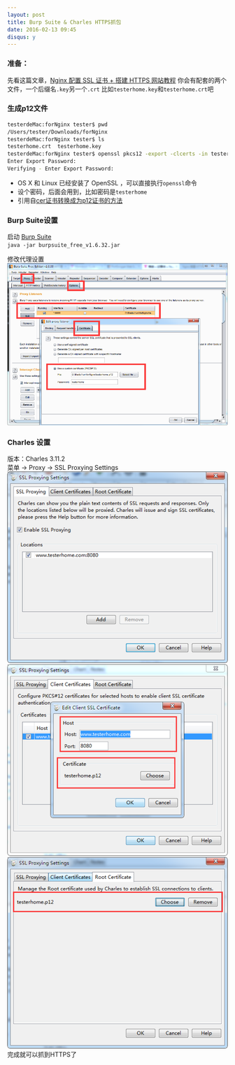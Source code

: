 ```yaml
---
layout: post
title: Burp Suite & Charles HTTPS抓包
date: 2016-02-13 09:45
disqus: y
---
```


### 准备：

先看这篇文章，[Nginx 配置 SSL 证书 + 搭建 HTTPS 网站教程](https://s.how/nginx-ssl/)
你会有配套的两个文件，一个后缀名`.key`另一个`.crt`
比如`testerhome.key`和`testerhome.crt`吧

### 生成p12文件  
  
```bash
testerdeMac:forNginx tester$ pwd
/Users/tester/Downloads/forNginx
testerdeMac:forNginx tester$ ls
testerhome.crt	testerhome.key
testerdeMac:forNginx tester$ openssl pkcs12 -export -clcerts -in testerhome.crt -inkey testerhome.key -out testerhome.p12
Enter Export Password:
Verifying - Enter Export Password:
```
  
- OS X 和 Linux 已经安装了 OpenSSL ，可以直接执行`openssl`命令  
- 设个密码，后面会用到，比如密码是`testerhome`  
- 引用自[cer证书转换成为p12证书的方法](http://www.doc88.com/p-9039007440454.html)  
  
### Burp Suite设置  
启动 [Burp Suite](https://portswigger.net/)  
`java -jar burpsuite_free_v1.6.32.jar`  

修改代理设置  
![Burp Suite设置](/images/2016/9dfcc754d1bb4a59ff633e8e9102c01f.png)  


### Charles 设置  
版本：Charles 3.11.2  
菜单 -> Proxy -> SSL Proxying Settings  
![CharlesSSL](/images/2016/2b4e6c1ba6ea6007c5ef5ce2d8934446.png)  
![CharleClient](/images/2016/c81679c676f78e27c32420925588a391.png)  
![CharleRoot](/images/2016/5fa280772858c30e05feed4bdd62dd94.png)  
完成就可以抓到HTTPS了  